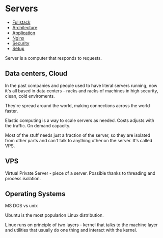 # Servers

- [Fullstack](../README.md)
- [Architecture](./architecture.md)
- [Application](./application.md)
- [Nginx](./nginx.md)
- [Security](./security.md)
- [Setup](./setup.md)

Server is a computer that responds to requests.

## Data centers, Cloud

In the past companies and people used to have literal servers running, now it's all based in data centers - racks and racks of machines in high security, clean, cold enviroments.

They're spread around the world, making connections across the world faster.

Elastic computing is a way to scale servers as needed. Costs adjusts with the traffic. On demand capacity.

Most of the stuff needs just a fraction of the server, so they are isolated from other parts and can't talk to anything other on the server. It's called VPS.

## VPS

Virtual Private Server - piece of a server. Possible thanks to threading and process isolation.

## Operating Systems

MS DOS vs unix

Ubuntu is the most popularion Linux distribution.

Linux runs on principle of two layers - kernel that talks to the machine layer and utilities that usually do one thing and interact with the kernel.
